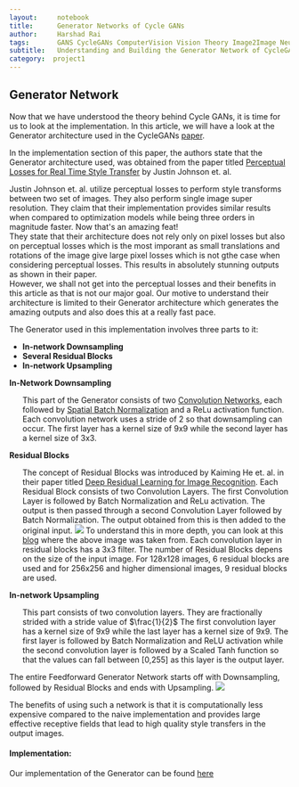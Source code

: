 ```yaml
---
layout:     notebook
title:      Generator Networks of Cycle GANs
author:     Harshad Rai
tags:       GANS CycleGANs ComputerVision Vision Theory Image2Image NeuralNetwork DeepLearning
subtitle:   Understanding and Building the Generator Network of CycleGANs
category:  project1
---
```



## Generator Network

Now that we have understood the theory behind Cycle GANs, it is time for us to look at the implementation. In this article, we will have a look at the Generator architecture used in the CycleGANs [paper](https://arxiv.org/pdf/1703.10593.pdf).

In the implementation section of this paper, the authors state that the Generator architecture used, was obtained from the paper titled [Perceptual Losses for Real Time Style Transfer](https://arxiv.org/abs/1603.08155) by Justin Johnson et. al.

Justin Johnson et. al. utilize perceptual losses to perform style transforms between two set of images. They also perform single image super resolution. They claim that their implementation provides similar results when compared to optimization models while being three orders in magnitude faster. Now that's an amazing feat!  
They state that their architecture does not rely only on pixel losses but also on perceptual losses which is the most imporant as small translations and rotations of the image give large pixel losses which is not gthe case when considering perceptual losses. This results in absolutely stunning outputs as shown in their paper.  
However, we shall not get into the perceptual losses and their benefits in this article as that is not our major goal. Our motive to understand their architecture is limited to their Generator architecture which generates the amazing outputs and also does this at a really fast pace.

The Generator used in this implementation involves three parts to it:
<ul>
    <li> <b>In-network Downsampling</b> </li>
    <li> <b>Several Residual Blocks</b> </li>
    <li> <b>In-network Upsampling</b> </li>
    </ul>
    

<b>In-Network Downsampling</b>  
<ul>
    This part of the Generator consists of two <a href="https://cyclegans.github.io/project1/2018/04/04/Getting-Started-With-CNN/">Convolution Networks</a>, each followed by <a href="https://www.youtube.com/watch?v=vq2nnJ4g6N0&amp;t=76m43s">Spatial Batch Normalization</a> and a ReLu activation function.  
    Each convolution network uses a stride of 2 so that downsampling can occur.  
    The first layer has a kernel size of 9x9 while the second layer has a kernel size of 3x3.
    </ul>
<b>Residual Blocks</b>
<ul>
    The concept of Residual Blocks was introduced by Kaiming He et. al. in their paper titled <a href="https://arxiv.org/pdf/1512.03385.pdf">Deep Residual Learning for Image Recognition</a>. Each Residual Block consists of two Convolution Layers. The first Convolution Layer is followed by Batch Normalization and ReLu activation. The output is then passed through a second Convolution Layer followed by Batch Normalization. The output obtained from this is then added to the original input.  
    <img src= "{{ "/img/Harshad/ResidualBlock.png " | prepend: site.baseurl }} "style="width: 60%; margin-left: 1%; margin-right: 1%;" >
    To understand this in more depth, you can look at this <a href="http://torch.ch/blog/2016/02/04/resnets.html">blog</a> where the above image was taken from.  
    Each convolution layer in residual blocks has a 3x3 filter.  
    The number of Residual Blocks depens on the size of the input image. For 128x128 images, 6 residual blocks are used and for 256x256 and higher dimensional images, 9 residual blocks are used.
    </ul>
<b>In-network Upsampling</b>
<ul>
    This part consists of two convolution layers.  
    They are fractionally strided with a stride value of $\frac{1}{2}$
    The first convolution layer has a kernel size of 9x9 while the last layer has a kernel size of 9x9.  
    The first layer is followed by Batch Normalization and ReLU activation while the second convolution layer is followed by a Scaled Tanh function so that the values can fall between [0,255] as this layer is the output layer.
    </ul>
The entire Feedforward Generator Network starts off with Downsampling, followed by Residual Blocks and ends with Upsampling.
<img src= "{{ "/img/Harshad/Generator.png " | prepend: site.baseurl }}" style="width: x%; margin-left: y%; margin-right: z%;">

The benefits of using such a network is that it is computationally less expensive compared to the naive implementation and provides large effective receptive fields that lead to high quality style transfers in the output images.


#### Implementation:
Our implementation of the Generator can be found [here](https://github.com/CycleGANS/CS543CycleGANsProject/blob/master/Generator.py)
